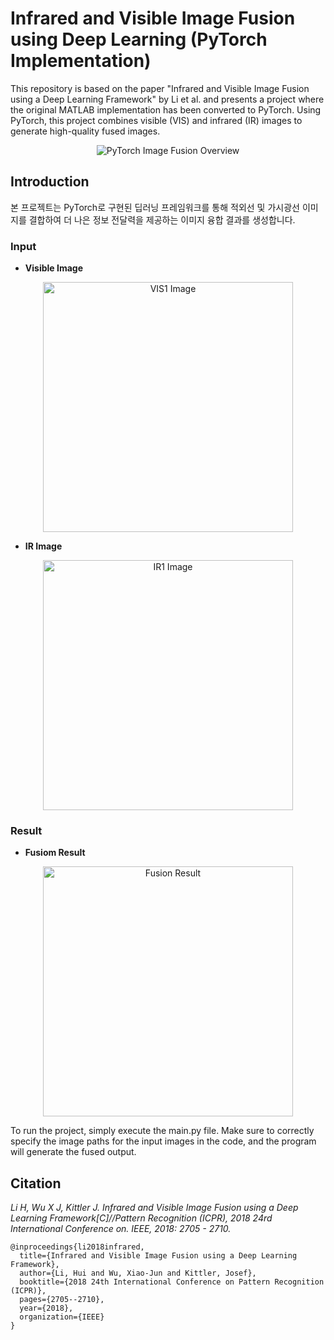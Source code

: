 # Infrared and Visible Image Fusion using Deep Learning (PyTorch Implementation)

This repository is based on the paper "Infrared and Visible Image Fusion using a Deep Learning Framework" by Li et al. and presents a project where the original MATLAB implementation has been converted to PyTorch. Using PyTorch, this project combines visible (VIS) and infrared (IR) images to generate high-quality fused images.

<p align="center">
  <img src="https://github.com/user-attachments/assets/0c88026e-e6cb-4122-a311-cd4b81ca2c1c" alt="PyTorch Image Fusion Overview">
</p>

##  Introduction

본 프로젝트는 PyTorch로 구현된 딥러닝 프레임워크를 통해 적외선 및 가시광선 이미지를 결합하여 더 나은 정보 전달력을 제공하는 이미지 융합 결과를 생성합니다.

### Input

- **Visible Image**
<p align="center">
  <img src="https://github.com/user-attachments/assets/9fea99e4-18e8-4082-b9a0-8de8e869c8f9" alt="VIS1 Image" width="400">
</p>

- **IR Image**
<p align="center">
  <img src="https://github.com/user-attachments/assets/ea0abef9-e285-46a6-ad06-5cecd628b67a" alt="IR1 Image" width="400">
</p>

### Result

- **Fusiom Result**
<p align="center">
  <img src="https://github.com/user-attachments/assets/52a43162-ddc6-4933-b580-fcef5a05f722" alt="Fusion Result" width="400">
</p>

To run the project, simply execute the main.py file. Make sure to correctly specify the image paths for the input images in the code, and the program will generate the fused output.



##  Citation

*Li H, Wu X J, Kittler J. Infrared and Visible Image Fusion using a Deep Learning Framework[C]//Pattern Recognition (ICPR), 2018 24rd International Conference on. IEEE, 2018: 2705 - 2710.*

```
@inproceedings{li2018infrared,
  title={Infrared and Visible Image Fusion using a Deep Learning Framework},
  author={Li, Hui and Wu, Xiao-Jun and Kittler, Josef},
  booktitle={2018 24th International Conference on Pattern Recognition (ICPR)},
  pages={2705--2710},
  year={2018},
  organization={IEEE}
}
